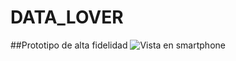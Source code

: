 # DATA_LOVER

##Prototipo de alta fidelidad
![Vista en smartphone](https://res.cloudinary.com/dslzbcaxd/image/upload/v1678220518/Captura_de_Pantalla_2023-03-07_a_la_s_2.12.33_p.m._ihg8yx.png)
